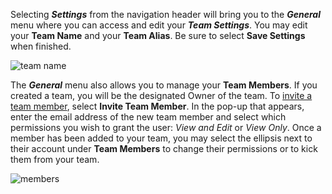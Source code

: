 Selecting ***Settings*** from the navigation header will bring you to the ***General*** menu where you can access and edit your ***Team Settings***. You may edit your **Team Name** and your **Team Alias**. Be sure to select **Save Settings** when finished.

![team name](https://edlink.github.io/docs/media/dashboard/dev/team-settings-name.jpg)

The ***General*** menu also allows you to manage your **Team Members**. If you created a team, you will be the designated Owner of the team. To [invite a team member](/docs/dashboard/invitations), select **Invite Team Member**. In the pop-up that appears, enter the email address of the new team member and select which permissions you wish to grant the user: *View and Edit* or *View Only*. Once a member has been added to your team, you may select the ellipsis next to their account under **Team Members** to change their permissions or to kick them from your team.

![members](https://edlink.github.io/docs/media/dashboard/dev/team-settings-members.jpg)
